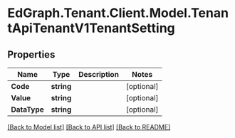 # EdGraph.Tenant.Client.Model.TenantApiTenantV1TenantSetting

## Properties

Name | Type | Description | Notes
------------ | ------------- | ------------- | -------------
**Code** | **string** |  | [optional] 
**Value** | **string** |  | [optional] 
**DataType** | **string** |  | [optional] 

[[Back to Model list]](../README.md#documentation-for-models) [[Back to API list]](../README.md#documentation-for-api-endpoints) [[Back to README]](../README.md)

